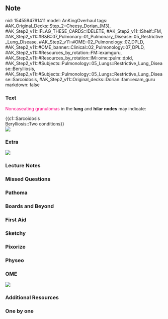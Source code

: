 ## Note
nid: 1545594791411
model: AnKingOverhaul
tags: #AK_Original_Decks::Step_2::Cheesy_Dorian_(M3), #AK_Step2_v11::!FLAG_THESE_CARDS::!DELETE, #AK_Step2_v11::!Shelf::FM, #AK_Step2_v11::#B&B::07_Pulmonary::01_Pulmonary_Disease::05_Restrictive_Lung_Disease, #AK_Step2_v11::#OME::02_Pulmonology::07_DPLD, #AK_Step2_v11::#OME_banner::Clinical::02_Pulmonology::07_DPLD, #AK_Step2_v11::#Resources_by_rotation::FM::examguru, #AK_Step2_v11::#Resources_by_rotation::IM::ome::pulm::dpld, #AK_Step2_v11::#Subjects::Pulmonology::05_Lungs::Restrictive_Lung_Disease::Berylliosis, #AK_Step2_v11::#Subjects::Pulmonology::05_Lungs::Restrictive_Lung_Disease::Sarcoidosis, #AK_Step2_v11::Original_decks::Dorian::fam::exam_guru
markdown: false

### Text
<font color="#FC0280">Noncaseating granulomas</font> in the
<b>lung</b> and <b>hilar nodes</b> may indicate:
<div>
  {{c1::Sarcoidosis
  <div>
    Berylliosis::Two conditions}}
  </div>
</div>
<div><img src="paste-735989890809859.jpg"></div>

### Extra
<div><img src="paste-4254641848057857.jpg"></div>

### Lecture Notes


### Missed Questions


### Pathoma


### Boards and Beyond


### First Aid


### Sketchy


### Pixorize


### Physeo


### OME
<div class="ome-widget">
  <a href=
  "https://onlinemeded.org/spa/pulmonology/dpld/acquire?ref=anki"><img src="_OME_AnkiFlashcards_Lesson_5.png"></a>
</div>

### Additional Resources


### One by one

